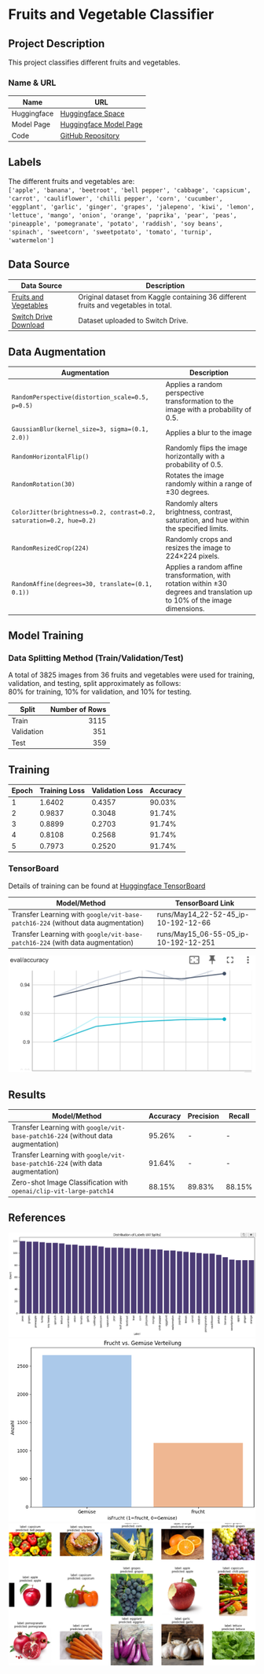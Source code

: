 # Fruits and Vegetable Classifier

## Project Description
This project classifies different fruits and vegetables.

### Name & URL
| Name          | URL |
|---------------|-----|
| Huggingface   | [Huggingface Space](https://huggingface.co/spaces/ElioBaserga/Fruit_and_Vegetable_Classifier) |
| Model Page    | [Huggingface Model Page](https://huggingface.co/ElioBaserga/fruits-and-vegetables-vit) |
| Code          | [GitHub Repository](https://github.com/ElioBaserga/ClassificationModelProject) |

## Labels
The different fruits and vegetables are:  
`['apple', 'banana', 'beetroot', 'bell pepper', 'cabbage', 'capsicum', 'carrot', 'cauliflower', 'chilli pepper', 'corn', 'cucumber', 'eggplant', 'garlic', 'ginger', 'grapes', 'jalepeno', 'kiwi', 'lemon', 'lettuce', 'mango', 'onion', 'orange', 'paprika', 'pear', 'peas', 'pineapple', 'pomegranate', 'potato', 'raddish', 'soy beans', 'spinach', 'sweetcorn', 'sweetpotato', 'tomato', 'turnip', 'watermelon']`

## Data Source
| Data Source | Description |
|-------------|-------------|
| [Fruits and Vegetables](https://www.kaggle.com/datasets/kritikseth/fruit-and-vegetable-image-recognition/data) | Original dataset from Kaggle containing 36 different fruits and vegetables in total. |
| [Switch Drive Download](https://drive.switch.ch/index.php/s/DQ5ySiaLbkxPjEb) | Dataset uploaded to Switch Drive. |

## Data Augmentation
| Augmentation                     | Description |
|-----------------------------------|-------------|
| `RandomPerspective(distortion_scale=0.5, p=0.5)`          | Applies a random perspective transformation to the image with a probability of 0.5. |
| `GaussianBlur(kernel_size=3, sigma=(0.1, 2.0))`          | Applies a blur to the image |
| `RandomHorizontalFlip()`          | Randomly flips the image horizontally with a probability of 0.5. |
| `RandomRotation(30)`              | Rotates the image randomly within a range of ±30 degrees. |
| `ColorJitter(brightness=0.2, contrast=0.2, saturation=0.2, hue=0.2)` | Randomly alters brightness, contrast, saturation, and hue within the specified limits. |
| `RandomResizedCrop(224)`          | Randomly crops and resizes the image to 224×224 pixels. |
| `RandomAffine(degrees=30, translate=(0.1, 0.1))` | Applies a random affine transformation, with rotation within ±30 degrees and translation up to 10% of the image dimensions. |

## Model Training

### Data Splitting Method (Train/Validation/Test)
A total of 3825 images from 36 fruits and vegetables were used for training, validation, and testing, split approximately as follows:  
80% for training, 10% for validation, and 10% for testing.

| Split      | Number of Rows |
|------------|---------------:|
| Train      | 3115          |
| Validation | 351           |
| Test       | 359           |

## Training

| Epoch | Training Loss | Validation Loss | Accuracy |
|-------|---------------|-----------------|----------|
| 1     | 1.6402        | 0.4357          | 90.03%   |
| 2     | 0.9837        | 0.3048          | 91.74%   |
| 3     | 0.8899        | 0.2703          | 91.74%   |
| 4     | 0.8108        | 0.2568          | 91.74%   |
| 5     | 0.7973        | 0.2520          | 91.74%   |

### TensorBoard

Details of training can be found at [Huggingface TensorBoard](https://huggingface.co/ElioBaserga/fruits-and-vegetables-vit/tensorboard)

| Model/Method                                                         | TensorBoard Link                                      |
|----------------------------------------------------------------------|------------------------------------------------------|
| Transfer Learning with `google/vit-base-patch16-224` (without data augmentation) | runs/May14_22-52-45_ip-10-192-12-66                    |
| Transfer Learning with `google/vit-base-patch16-224` (with data augmentation)  | runs/May15_06-55-05_ip-10-192-12-251                    |

![alt text](accuracy.PNG)

## Results
| Model/Method                                                         | Accuracy | Precision | Recall |
|----------------------------------------------------------------------|----------|-----------|--------|
| Transfer Learning with `google/vit-base-patch16-224` (without data augmentation) | 95.26%      | -         | -      |
| Transfer Learning with `google/vit-base-patch16-224` (with data augmentation)  | 91.64%      | -         | -      |
| Zero-shot Image Classification with `openai/clip-vit-large-patch14` | 88.15%      | 89.83%    | 88.15%    |

## References
![Class Distribution](distribution.PNG)  
![Frucht vs Gemüse](distribution2.PNG)  
![Sample Prediction (Transfer Learning)](predictions.PNG)
